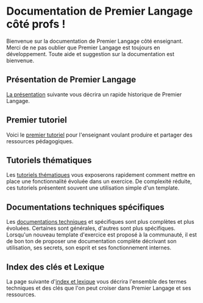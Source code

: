 # Documentation de Premier Langage côté profs !

Bienvenue sur la documentation de Premier Langage côté enseignant. Merci de ne pas oublier que
Premier Langage est toujours en développement. Toute aide et suggestion sur la documentation 
est bienvenue.


## Présentation de Premier Langage
[La présentation](presentation.md) suivante vous décrira un rapide historique de Premier Langage.


## Premier tutoriel

Voici le [premier tutoriel](premier_tutoriel.md) pour l'enseignant voulant produire et partager 
des ressources pédagogiques.

## Tutoriels thématiques

Les [tutoriels thématiques](tutoriels_thematiques.md) vous exposerons rapidement comment mettre 
en place une fonctionnalité évoluée dans un exercice. De complexité réduite, ces tutoriels présentent 
souvent une utilisation simple d'un template.


## Documentations techniques spécifiques

Les [documentations techniques](documentations_techniques.md) et spécifiques sont plus complètes 
et plus évoluées. Certaines sont générales, d'autres sont plus spécifiques. Lorsqu'un nouveau template 
d'exercice est proposé à la communauté, il est de bon ton de proposer une documentation complète 
décrivant son utilisation, ses secrets, son esprit et ses fonctionnement internes.


## Index des clés et Lexique

La page suivante d'[index et lexique](lexique.md) vous décrira l'ensemble des termes techniques 
et des clés que l'on peut croiser dans Premier Langage et ses ressources.
